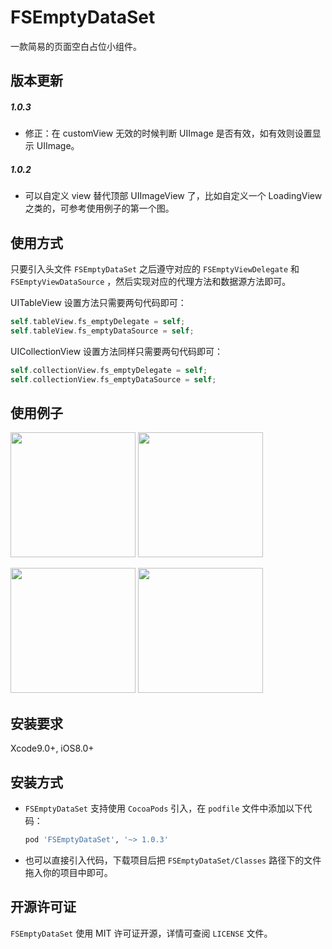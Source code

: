 # FSEmptyDataSet
一款简易的页面空白占位小组件。

## 版本更新
##### 1.0.3
* 修正：在 customView 无效的时候判断 UIImage 是否有效，如有效则设置显示 UIImage。

##### 1.0.2
* 可以自定义 view 替代顶部 UIImageView 了，比如自定义一个 LoadingView 之类的，可参考使用例子的第一个图。

## 使用方式

只要引入头文件 `FSEmptyDataSet` 之后遵守对应的 `FSEmptyViewDelegate` 和 ` FSEmptyViewDataSource` ，然后实现对应的代理方法和数据源方法即可。

UITableView 设置方法只需要两句代码即可：

```objective-c
self.tableView.fs_emptyDelegate = self;
self.tableView.fs_emptyDataSource = self;
```

UICollectionView 设置方法同样只需要两句代码即可：

```objective-c
self.collectionView.fs_emptyDelegate = self;
self.collectionView.fs_emptyDataSource = self;
```



## 使用例子

<img src="https://i.loli.net/2018/11/04/5bdeb7f8e6931.gif" width="200px;"/> <img src="https://i.loli.net/2018/11/04/5bdea55d3e883.png" width="200px;"/> 

<img src="https://i.loli.net/2018/11/04/5bdea55ee502d.png" width="200px;"/> <img src="https://i.loli.net/2018/11/04/5bdea55d3e924.png" width="200px;"/>

## 安装要求

Xcode9.0+, iOS8.0+

## 安装方式

* `FSEmptyDataSet` 支持使用 `CocoaPods` 引入，在 `podfile` 文件中添加以下代码：

    ```ruby
    pod 'FSEmptyDataSet', '~> 1.0.3'
    ```

* 也可以直接引入代码，下载项目后把 `FSEmptyDataSet/Classes` 路径下的文件拖入你的项目中即可。

## 开源许可证

`FSEmptyDataSet` 使用 MIT 许可证开源，详情可查阅 `LICENSE` 文件。



